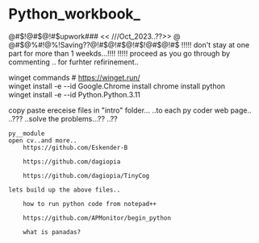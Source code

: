 # Python_workbook_
@#$!@#$@!#$upwork### << ///Oct_2023..??>> @ @#$@%#!@%!Saving??@!#$@!#$@!#$!@#$@!#$
!!!!! don't stay at one part for more than 1 weekds...!!!!
!!!!! proceed as you go through by commenting .. for furhter refirinement..


winget commands #	https://winget.run/ 	
		winget install -e --id Google.Chrome
	install chrome
	install python	
		winget install -e --id Python.Python.3.11		



copy paste ereceise files in "intro" folder...
	..to each py coder web page.. 
		..???
	..solve the problems...??
		..??





	py__module
	open cv..and more..
		https://github.com/Eskender-B
			
		https://github.com/dagiopia

		https://github.com/dagiopia/TinyCog

	lets build up the above files.. 

		how to run python code from notepad++

		https://github.com/APMonitor/begin_python

		what is panadas?


